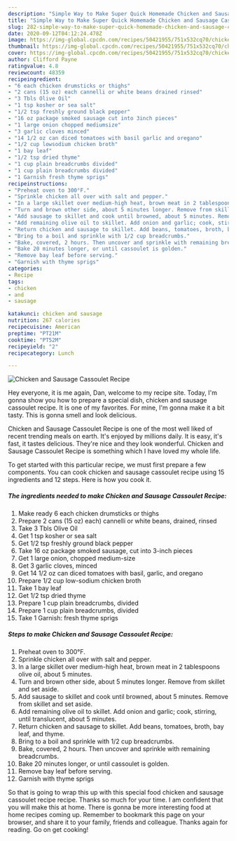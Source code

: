 ```yaml
---
description: "Simple Way to Make Super Quick Homemade Chicken and Sausage Cassoulet Recipe"
title: "Simple Way to Make Super Quick Homemade Chicken and Sausage Cassoulet Recipe"
slug: 282-simple-way-to-make-super-quick-homemade-chicken-and-sausage-cassoulet-recipe
date: 2020-09-12T04:12:24.478Z
image: https://img-global.cpcdn.com/recipes/50421955/751x532cq70/chicken-and-sausage-cassoulet-recipe-recipe-main-photo.jpg
thumbnail: https://img-global.cpcdn.com/recipes/50421955/751x532cq70/chicken-and-sausage-cassoulet-recipe-recipe-main-photo.jpg
cover: https://img-global.cpcdn.com/recipes/50421955/751x532cq70/chicken-and-sausage-cassoulet-recipe-recipe-main-photo.jpg
author: Clifford Payne
ratingvalue: 4.8
reviewcount: 48359
recipeingredient:
- "6 each chicken drumsticks or thighs"
- "2 cans (15 oz) each cannelli or white beans drained rinsed"
- "3 Tbls Olive Oil"
- "1 tsp kosher or sea salt"
- "1/2 tsp freshly ground black pepper"
- "16 oz package smoked sausage cut into 3inch pieces"
- "1 large onion chopped mediumsize"
- "3 garlic cloves minced"
- "14 1/2 oz can diced tomatoes with basil garlic and oregano"
- "1/2 cup lowsodium chicken broth"
- "1 bay leaf"
- "1/2 tsp dried thyme"
- "1 cup plain breadcrumbs divided"
- "1 cup plain breadcrumbs divided"
- "1 Garnish fresh thyme sprigs"
recipeinstructions:
- "Preheat oven to 300°F."
- "Sprinkle chicken all over with salt and pepper."
- "In a large skillet over medium-high heat, brown meat in 2 tablespoons olive oil, about 5 minutes."
- "Turn and brown other side, about 5 minutes longer. Remove from skillet and set aside."
- "Add sausage to skillet and cook until browned, about 5 minutes. Remove from skillet and set aside."
- "Add remaining olive oil to skillet. Add onion and garlic; cook, stirring, until translucent, about 5 minutes."
- "Return chicken and sausage to skillet. Add beans, tomatoes, broth, bay leaf, and thyme."
- "Bring to a boil and sprinkle with 1/2 cup breadcrumbs."
- "Bake, covered, 2 hours. Then uncover and sprinkle with remaining breadcrumbs."
- "Bake 20 minutes longer, or until cassoulet is golden."
- "Remove bay leaf before serving."
- "Garnish with thyme sprigs"
categories:
- Recipe
tags:
- chicken
- and
- sausage

katakunci: chicken and sausage 
nutrition: 267 calories
recipecuisine: American
preptime: "PT21M"
cooktime: "PT52M"
recipeyield: "2"
recipecategory: Lunch

---
```



![Chicken and Sausage Cassoulet Recipe](https://img-global.cpcdn.com/recipes/50421955/751x532cq70/chicken-and-sausage-cassoulet-recipe-recipe-main-photo.jpg)

Hey everyone, it is me again, Dan, welcome to my recipe site. Today, I'm gonna show you how to prepare a special dish, chicken and sausage cassoulet recipe. It is one of my favorites. For mine, I'm gonna make it a bit tasty. This is gonna smell and look delicious.

Chicken and Sausage Cassoulet Recipe is one of the most well liked of recent trending meals on earth. It's enjoyed by millions daily. It is easy, it's fast, it tastes delicious. They're nice and they look wonderful. Chicken and Sausage Cassoulet Recipe is something which I have loved my whole life.




To get started with this particular recipe, we must first prepare a few components. You can cook chicken and sausage cassoulet recipe using 15 ingredients and 12 steps. Here is how you cook it.

<!--inarticleads1-->

##### The ingredients needed to make Chicken and Sausage Cassoulet Recipe:

1. Make ready 6 each chicken drumsticks or thighs
1. Prepare 2 cans (15 oz) each) cannelli or white beans, drained, rinsed
1. Take 3 Tbls Olive Oil
1. Get 1 tsp kosher or sea salt
1. Get 1/2 tsp freshly ground black pepper
1. Take 16 oz package smoked sausage, cut into 3-inch pieces
1. Get 1 large onion, chopped medium-size
1. Get 3 garlic cloves, minced
1. Get 14 1/2 oz can diced tomatoes with basil, garlic, and oregano
1. Prepare 1/2 cup low-sodium chicken broth
1. Take 1 bay leaf
1. Get 1/2 tsp dried thyme
1. Prepare 1 cup plain breadcrumbs, divided
1. Prepare 1 cup plain breadcrumbs, divided
1. Take 1 Garnish: fresh thyme sprigs




<!--inarticleads2-->

##### Steps to make Chicken and Sausage Cassoulet Recipe:

1. Preheat oven to 300°F.
1. Sprinkle chicken all over with salt and pepper.
1. In a large skillet over medium-high heat, brown meat in 2 tablespoons olive oil, about 5 minutes.
1. Turn and brown other side, about 5 minutes longer. Remove from skillet and set aside.
1. Add sausage to skillet and cook until browned, about 5 minutes. Remove from skillet and set aside.
1. Add remaining olive oil to skillet. Add onion and garlic; cook, stirring, until translucent, about 5 minutes.
1. Return chicken and sausage to skillet. Add beans, tomatoes, broth, bay leaf, and thyme.
1. Bring to a boil and sprinkle with 1/2 cup breadcrumbs.
1. Bake, covered, 2 hours. Then uncover and sprinkle with remaining breadcrumbs.
1. Bake 20 minutes longer, or until cassoulet is golden.
1. Remove bay leaf before serving.
1. Garnish with thyme sprigs




So that is going to wrap this up with this special food chicken and sausage cassoulet recipe recipe. Thanks so much for your time. I am confident that you will make this at home. There is gonna be more interesting food at home recipes coming up. Remember to bookmark this page on your browser, and share it to your family, friends and colleague. Thanks again for reading. Go on get cooking!
